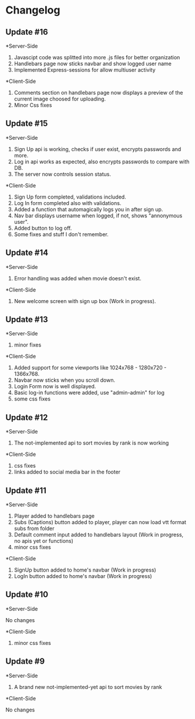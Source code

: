 # Changelog

## Update #16

*Server-Side

1. Javascipt code was splitted into more .js files for better organization
2. Handlebars page now sticks navbar and show logged user name
3. Implemented Express-sessions for allow multiuser activity



*Client-Side

1. Comments section on handlebars page now displays a preview of the current image choosed for uploading.
2. Minor Css fixes

## Update #15

*Server-Side

1. Sign Up api is working, checks if user exist, encrypts passwords and more.
2. Log in api works as expected, also encrypts passwords to compare with DB.
3. The server now controls session status.

*Client-Side

1. Sign Up form completed, validations included.
2. Log In form completed also with validations.
3. Added a function that automagically logs you in after sign up.
4. Nav bar displays username when logged, if not, shows "annonymous user".
5. Added button to log off.
6. Some fixes and stuff I don't remember.


## Update #14

*Server-Side

1. Error handling was added when movie doesn't exist.

*Client-Side

1. New welcome screen with sign up box (Work in progress).


## Update #13

*Server-Side

1. minor fixes

*Client-Side

1. Added support for some viewports like 1024x768 - 1280x720 - 1366x768.
2. Navbar now sticks when you scroll down.
3. Login Form now is well displayed.
4. Basic log-in functions were added, use "admin-admin" for log
5. some css fixes

## Update #12

*Server-Side

1. The not-implemented api to sort movies by rank is now working

*Client-Side

1. css fixes
2. links added to social media bar in the footer

## Update #11

*Server-Side

1. Player added to handlebars page
2. Subs (Captions) button added to player, player can now load vtt format subs from folder
3. Default comment input added to handlebars layout (Work in progress, no apis yet or functions)
4. minor css fixes

*Client-Side

1. SignUp button added to home's navbar (Work in progress)
2. LogIn button added to home's navbar (Work in progress)

## Update #10

*Server-Side

No changes

*Client-Side

1. minor css fixes

## Update #9

*Server-Side

1. A brand new not-implemented-yet api to sort movies by rank

*Client-Side

No changes
